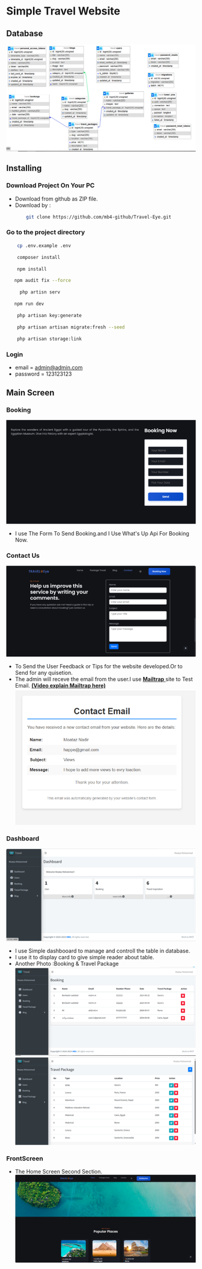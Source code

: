 # Simple Travel Website
## Database
![preview img](zid-md/db.png)

## Installing

### Download Project On Your PC
- Download from github as ZIP file.
- Download by : 
    ```bash
        git clone https://github.com/mb4-github/Travel-Eye.git
    ```
### Go to the project directory
```bash
    cp .env.example .env
```

```bash
    composer install
```

```bash
    npm install
```


```bash
   npm audit fix --force    
```


```bash
     php artisn serv      
```


```bash
   npm run dev
```

```bash
    php artisan key:generate
```

```bash
    php artisan artisan migrate:fresh --seed
```

```bash
    php artisan storage:link
```

### Login

-   email = admin@admin.com
-   password = 123123123

## Main Screen
### Booking 
![preview img](zid-md/Booking.png)
- I use The Form To Send Booking.and I Use What's Up Api For Booking Now.
### Contact Us
![preview img](zid-md/contact-us.png)
- To Send the User Feedback or Tips for the website developed.Or to Send for any quisetion.
- The admin will receve the 
email from the user.I use <a target="_blank" href="https://mailtrap.io/"> **Mailtrap** </a> site to Test Email.
<a target="_blank" href="https://www.youtube.com/watch?v=FvsSZkRf7IM">  **(Video explain Mailtrap here)**</a> 
![preview img](zid-md/email_contact.png)

### Dashboard
![preview img](zid-md/dashboard.png)

- I use Simple dashbooard to manage and  controll the table in database.
- I use it to display card to give simple reader about table.
- Another Photo :Booking & Travel Package
![preview img](zid-md/2dashboard.png)
![preview img](zid-md/3dashboard.png)

### FrontScreen
- The Home Screen Second Section.
![preview img](zid-md/front.png)

